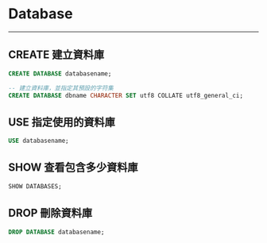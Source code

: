 # Database

---

## CREATE 建立資料庫

```SQL
CREATE DATABASE databasename;

-- 建立資料庫，並指定其預設的字符集
CREATE DATABASE dbname CHARACTER SET utf8 COLLATE utf8_general_ci;
```

## USE 指定使用的資料庫

```SQL
USE databasename;
```

## SHOW 查看包含多少資料庫

```SQL
SHOW DATABASES;
```

## DROP 刪除資料庫

```SQL
DROP DATABASE databasename;
```



